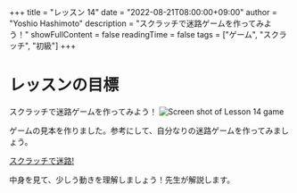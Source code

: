 +++
title = "レッスン 14"
date = "2022-08-21T08:00:00+09:00"
author = "Yoshio Hashimoto"
description = "スクラッチで迷路ゲームを作ってみよう！"
showFullContent = false
readingTime = false
tags = ["ゲーム", "スクラッチ", "初級"]
+++

# レッスンの目標
スクラッチで迷路ゲームを作ってみよう！
![Screen shot of Lesson 14 game](/images/lesson14.png)


ゲームの見本を作りました。参考にして、自分なりの迷路ゲームを作ってみましょう。

[スクラッチで迷路!](https://scratch.mit.edu/projects/723382987/)

中身を見て、少しう動きを理解しましょう！先生が解説します。

